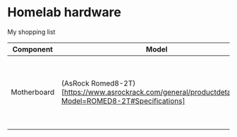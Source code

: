 # Homelab hardware

My shopping list

| Component | Model | Notes |
| --- | --- | --- |
| Motherboard | (AsRock Romed8-2T)[https://www.asrockrack.com/general/productdetail.asp?Model=ROMED8-2T#Specifications] | Chosen because it has 6 PCIe4.0x16 slots, the 7ths is split between OcuLink/M.2 |
